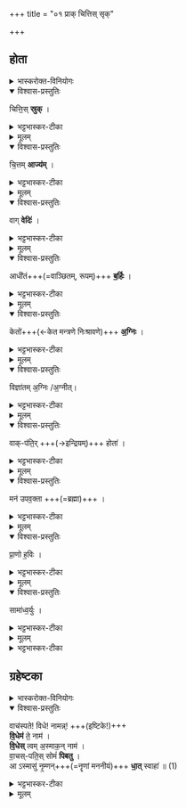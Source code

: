 +++
title = "०१ प्राक् चित्तिस् सृक्"

+++
<div class="js_include" url="/vedAH_yajuH/taittirIyam/sArasvata-vibhAgaH/AraNyakam/sarva-prastutiH/03_chAturhotra-chayanAdi/01_prAk_chittis_sRk"  newLevelForH1="1" includeTitle="true">

## होता
<details><summary>भास्करोक्त-विनियोगः</summary>

अथ तृतीयः प्रपाठकः ॥
1अथ चातुर्होत्रियम् अग्निम् अधिकृत्योच्यते ।  
तत्राग्रेण दर्भ-स्तम्बं दश-होतारं  
प्रतिमन्त्रं उदञ्चं **उपदधाति** -  
चित्तिस्स्रुगित्य्-आदिभिर् दशभिर् मन्त्रैर् दशेष्टका **उपदधाति** ।  

'ब्रह्म वै चतुर्होतारः' इति काठके ब्राह्मणमाम्नातम् ।  
अत्र मन्त्रा आम्नायन्ते ।  
सर्वत्रेष्टकाः स्तूयन्ते ।  

'चित्तिस्स्रुक्, तया देवतया' इत्यादिर् उपधानक्रमः ।  
</details>


<details open><summary>विश्वास-प्रस्तुतिः</summary>

चित्ति॒स् **स्रुक्** ।
</details>

<details><summary>भट्टभास्कर-टीका</summary>

आदौ सिसृक्षुः प्रजापतिः सृष्ट्यर्थं केनचिद् यागेन आध्यात्मिकेन इष्टवान् ।  
तस्य यागस्य चित्तिस्स्रुक् ।  
सिसृक्षोः या बुद्धिः सृष्टिसङ्कल्पात्मिका सा चित्तिः ।  
सा अस्य यागस्य स्रुग्बभूव, सर्वस्य मूलत्वात् ।  
सा सर्वयागसाधनस्रुग्भावेन रूप्यते ।  
यथा जुह्वा विना यागो न निर्वतयितुं शक्यते,  
एवं चित्त्या विना न शक्यते जगत्स्रष्टुम् ।  
सैव स्रुक्कार्यमकरोदित्यर्थः ।  
</details>

<details><summary>मूलम्</summary>

चित्ति॒स्स्रुक् ।
</details>
  

<details open><summary>विश्वास-प्रस्तुतिः</summary>

चि॒त्तम् **आज्य॑म्** ।
</details>

<details><summary>भट्टभास्कर-टीका</summary>

चित्तमाज्यमिति सर्वध्येयतत्त्वाश्रयो महान् **चित्तं**, तदेवाज्यं, प्रधानोपकरणत्वात्, चित्तिस्रुक्स्थितत्वाच्च ।
</details>

<details><summary>मूलम्</summary>

चि॒त्तमाज्य॑म् ।
</details>

<details open><summary>विश्वास-प्रस्तुतिः</summary>

वाग् **वेदिः॑** ।
</details>

<details><summary>भट्टभास्कर-टीका</summary>

वाग्वेदिः वाक् अभिलापात्मिका वेदिः, सर्वाभिधेयाधारत्वात् । 
</details>


<details><summary>मूलम्</summary>

वाग्वेदिः॑ ।
</details>


<details open><summary>विश्वास-प्रस्तुतिः</summary>

आधी॑तं+++(=वाञ्छितम्, रूपम्)+++ **ब॒र्हिः** ।  
</details>

<details><summary>भट्टभास्कर-टीका</summary>

आधीतं बर्हिः ।  
आधेयं आधीतम् ।  
हिभावाभावश्चान्दसः । रूपमुच्यते । 

यद्वा - आधीतं आवाञ्छितं, तदेव रूपं, तद्बर्हिः, वाग्वेद्यां स्तीर्णत्वात् । एवं नामरूपे उक्ते । 
</details>

<details><summary>मूलम्</summary>

आधी॑तं ब॒र्हिः ।  
</details>

<details open><summary>विश्वास-प्रस्तुतिः</summary>

केतो॑+++(←केत मन्त्रणे निःश्रावणे)+++ **अ॒ग्निः** ।  
</details>

<details><summary>भट्टभास्कर-टीका</summary>

**केतो** अग्निः केतयिता व्याकर्ता येन ते व्याकृते नामरूपे,  
तेषु सृष्टेषु अनुप्रविष्टो जीवात्मा अग्निराहवनीयः, चितिर्वा ।  
यथोक्तं 'अनेन जीवेनात्मनाऽनुप्रविश्य नामरूपे व्याकरवाणि' इति ।  
</details>


<details><summary>मूलम्</summary>

केतो॑ अ॒ग्निः ।  
</details>


<details open><summary>विश्वास-प्रस्तुतिः</summary>

विज्ञा॑तम् अ॒ग्निः /अ॒ग्नीत्।
</details>

<details><summary>भट्टभास्कर-टीका</summary>

विज्ञातम् अग्निः, विविधं ज्ञातं विज्ञातं सृष्टं विविधनामरूपं विश्वं अग्निः ।  
यद्वा - सृष्टं विश्वं मयेति या तुष्टिः प्रजापतेः सा अग्निः ।  
यद्वा - केतो अग्निः हुतभुक् , विज्ञात्मग्निः आग्नीध्रः ।  
तथाऽन्येषां 'अग्नीत् ' इत्येव पाठः । 
</details>


<details><summary>मूलम्</summary>

विज्ञा॑तम॒ग्निः ।
</details>


<details open><summary>विश्वास-प्रस्तुतिः</summary>

वाक्-प॑ति॒र् +++(→इन्द्रियम्)+++ होता॑ ।
</details>

<details><summary>भट्टभास्कर-टीका</summary>

वाक्पतिः वाचः प्रसवितृ प्राजापत्यं वाग्-इन्द्रियं, स होता । 
</details>

<details><summary>मूलम्</summary>

वाक्प॑ति॒र्होता॑ ।
</details>

<details open><summary>विश्वास-प्रस्तुतिः</summary>

मन॑ उपव॒क्ता +++(=ब्रह्मा)+++ ।
</details>

<details><summary>भट्टभास्कर-टीका</summary>

मन उपवक्ता, मनः प्राजापत्यं उपवक्ता ब्रह्मा,  
सर्व-कर्म-हेतुत्वात् । 
</details>

<details><summary>मूलम्</summary>

मन॑ उपव॒क्ता ।
</details>

<details open><summary>विश्वास-प्रस्तुतिः</summary>

प्रा॒णो ह॒विः ।
</details>

<details><summary>भट्टभास्कर-टीका</summary>

प्राणो हविः प्राजापत्यः प्राणः बललक्षणः स एव हविः इष्टसाधनं, अग्निर्वा, हविषां अग्निरूपत्वात् । 
</details>


<details><summary>मूलम्</summary>

प्रा॒णो ह॒विः ।
</details>

  
<details open><summary>विश्वास-प्रस्तुतिः</summary>

सामा॑ध्व॒र्युः ।
</details>

<details><summary>भट्टभास्कर-टीका</summary>

सामाध्यर्युः, समत्वं साम माध्यस्थ्यम् । यद्वा - सृष्ट्यर्थं तपस्साम कष्टवत्त्वात्, तदेवाध्वर्युः, जगत्सृष्टिलक्षणाध्वरनिर्वर्ति हेतुत्वात् । 
</details>

<details><summary>मूलम्</summary>

सामा॑ध्व॒र्युः ।
</details>

<details><summary>भट्टभास्कर-टीका</summary>

एवमयं दशहोता दशभूतो यज्ञात्मा प्रजापतिरेव । 'ब्रह्मात्मन्वदसृजत' इत्यादि ब्राह्मणम् । सर्वेषां चैषां चतुर्होतृत्वादेभिः कृतोऽग्निः चातुर्होत्र उच्यते ।  
उक्तं च - 'दशहोता चतुर्होता । पञ्चहोता षड्-होता सप्त-होता । अथ कस्माच्चतुर्होतार उच्यन्त इति । इन्द्रो वै चतुर्होता ।' इत्यादि ॥
</details>

## ग्रहेष्टका
<details><summary>भास्करोक्त-विनियोगः</summary>

2अथ ग्रहेष्टकामुपदधाति - वाचस्पत इति ॥ तं ग्रहेणागृह्णात्' इति ब्राह्मणम् । 
</details>


<details open><summary>विश्वास-प्रस्तुतिः</summary>

वाच॑स्पते! विधे! नामन्न्! +++(इष्टिके!)+++  
**वि॒धेम॑** ते॒ नाम॑ ।  
**वि॒धेस्** त्वम् अ॒स्माक॒न् नाम॑ ।  
वा॒चस्-पति॒स् सोमं॑ **पिबतु** ।  
आ ऽस्मासु॑ नृ॒म्णन्+++(=नॄणां मननीयं)+++ **धा॒त्** स्वाहा॑ ॥ (1)  
</details>

<details><summary>भट्टभास्कर-टीका</summary>

**वाचस्पतिः** प्रजापतिः । तदात्मना इष्टकैवामन्त्र्यते । हे वाचस्पत्यात्मिके! इष्टके ! **विधे**! विधानात्मिके ! विधातृत्वाल्लोकानां, **नामन्**! नमनकारिन् ! लोकानां वशीकरणं नमनम् । 'नामन्त्रिते समानाधिकणे' इति अविद्यमानवत्त्वस्य निषेधः । ते तव नाम नमनं अनुग्राहकत्वं वयं विधेम परिचरेम, त्वमप्यस्माकं नाम नमनं अनुग्राहकत्वं विधेः विधेहि अनुमन्यस्व । इदं च प्रार्थयामहे वाचस्पतिर्यजमानः सम्यक्रियायां निर्वर्तितायां सोमं पिबतु सोमपानयोग्यस्सम्पद्यताम् । 

यद्वा - वाचस्पतिः प्रजापतिः सोमं सोमवत् प्रीणनं दशहोत्रात्मकं वागमृतं पिबतु शृणोत्विति यावत् । हे इष्टके ! अस्मासु **नृम्णं** धनं नॄणां मननीयं यागाख्यं आधात् आधेहि । दधातेर्लेटि शपो लुक् । स्वाहाकारो व्याख्यातः । 'अग्निमादधानो दशहोत्राऽराणिमवदध्यात्' इत्यादिषु विनियोगः । सर्वत्र प्रजापतियज्ञस्मरणादिदमभिमतं तत्र क्रियासिद्धिरिति ॥
इत्यारण्यके तृतीये प्रथमोऽनुवाकः ॥  
</details>


<details><summary>मूलम्</summary>

वाच॑स्पते विधे नामन् ।  
वि॒धेम॑ ते॒ नाम॑ ।  
वि॒धेस्त्वम॒स्माक॒न्नाम॑ ।  
वा॒चस्पति॒स्सोमं॑ पिबतु ।  
आऽस्मासु॑ नृ॒म्णन्धा॒त्स्वाहा॑ ॥ (1)  

</details>

</div>
